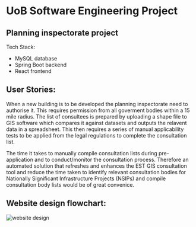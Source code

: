 # UoB Software Engineering Project

## Planning inspectorate project

Tech Stack:
- MySQL database
- Spring Boot backend 
- React frontend


## User Stories:

When a new building is to be developed the planning inspectorate need to authorise it. This requires permission from all goverment bodies within a 15 mile radius. The list of consultees is prepared by uploading a shape file to GIS software which compares it against datasets and outputs the relavent data in a spreadsheet. This then requires a series of manual applicability tests to be applied from the legal regulations to complete the consultation list.

The time it takes to manually compile consultation lists during pre-application and to conduct/monitor the consultation process. Therefore an automated solution that refreshes and enhances the EST GIS consultation tool and reduce the time taken to identify relevant consultation bodies for Nationally Significant Infrastructure Projects (NSIPs) and compile consultation body lists would be of great convenice. 

## Website design flowchart:

![website design](https://github.com/spe-uob/2021-PlanningInspectorate/blob/1019402f89ff86ece956a799b3ffd617c450ba39/DesignChart.png)
